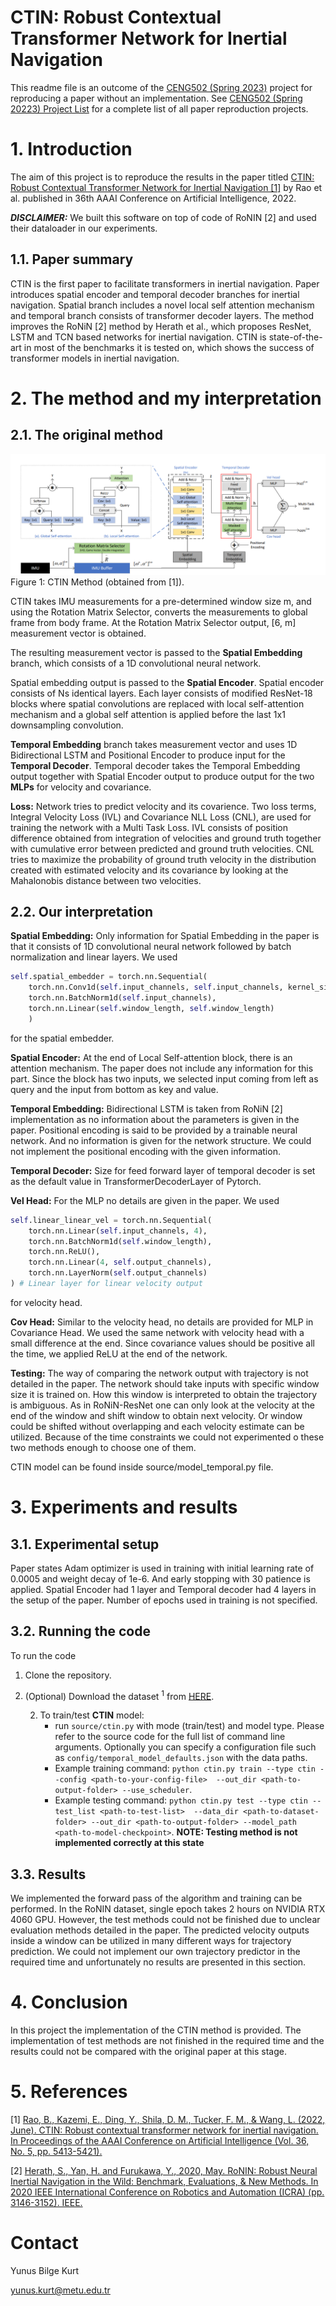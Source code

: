 # CTIN: Robust Contextual Transformer Network for Inertial Navigation

This readme file is an outcome of the [CENG502 (Spring 2023)](https://ceng.metu.edu.tr/~skalkan/ADL/) project for reproducing a paper without an implementation. See [CENG502 (Spring 20223) Project List](https://github.com/CENG502-Projects/CENG502-Spring2023) for a complete list of all paper reproduction projects.

# 1. Introduction

The aim of this project is to reproduce the results in the paper titled  [CTIN: Robust Contextual Transformer Network for Inertial Navigation [1]](https://arxiv.org/abs/2112.02143) by Rao et al. published in 36th AAAI Conference on Artificial Intelligence, 2022.

***DISCLAIMER:*** We built this software on top of code of RoNIN [2] and used their dataloader in our experiments.

## 1.1. Paper summary

CTIN is the first paper to facilitate transformers in inertial navigation. Paper introduces spatial encoder and temporal decoder branches for inertial navigation. Spatial branch includes a novel local self attention mechanism and temporal branch consists of transformer decoder layers. The method improves the RoNiN [2] method by Herath et al., which proposes ResNet, LSTM and TCN based networks for inertial navigation. CTIN is state-of-the-art in most of the benchmarks it is tested on, which shows the success of transformer models in inertial navigation.

# 2. The method and my interpretation

## 2.1. The original method

![CTIN Method](figure/method.png)
Figure 1: CTIN Method (obtained from [1]).


CTIN takes IMU measurements for a pre-determined window size m, and using the Rotation Matrix Selector, converts the measurements to global frame from body frame. At the Rotation Matrix Selector output, [6, m] measurement vector is obtained. 

The resulting measurement vector is passed to the **Spatial Embedding** branch, which consists of a 1D convolutional neural network.

Spatial embedding output is passed to the **Spatial Encoder**. Spatial encoder consists of Ns identical layers. Each layer consists of modified ResNet-18 blocks where spatial convolutions are replaced with local self-attention mechanism and a global self attention is applied before the last 1x1 downsampling convolution.

**Temporal Embedding** branch takes measurement vector and uses 1D Bidirectional LSTM and Positional Encoder to produce input for the **Temporal Decoder**. Temporal decoder takes the Temporal Embedding output together with Spatial Encoder output to produce output for the two **MLPs** for velocity and covariance.

**Loss:** Network tries to predict velocity and its covarience. Two loss terms, Integral Velocity Loss (IVL) and Covariance NLL Loss (CNL), are used for training the network with a Multi Task Loss. IVL consists of position difference obtained from integration of velocities and ground truth together with cumulative error between predicted and ground truth velocities. CNL tries to maximize the probability of ground truth velocity in the distribution created with estimated velocity and its covariance by looking at the Mahalonobis distance between two velocities.



## 2.2. Our interpretation 


**Spatial Embedding:** Only information for Spatial Embedding in the paper is that it consists of 1D convolutional neural network followed by batch normalization and linear layers. We used 

```python
self.spatial_embedder = torch.nn.Sequential(
    torch.nn.Conv1d(self.input_channels, self.input_channels, kernel_size=3, stride=1, padding=1),
    torch.nn.BatchNorm1d(self.input_channels),
    torch.nn.Linear(self.window_length, self.window_length)
    ) 
```

for the spatial embedder.

**Spatial Encoder:** At the end of Local Self-attention block, there is an attention mechanism. The paper does not include any information for this part. Since the block has two inputs, we selected input coming from left as query and the input from bottom as key and value.

**Temporal Embedding:** Bidirectional LSTM is taken from RoNiN [2] implementation as no information about the parameters is given in the paper. Positional encoding is said to be provided by a trainable neural network. And no information is given for the network structure. We could not implement the positional encoding with the given information.


**Temporal Decoder:** Size for feed forward layer of temporal decoder is set as the default value in TransformerDecoderLayer of Pytorch.

**Vel Head:** For the MLP no details are given in the paper. We used

```python
self.linear_linear_vel = torch.nn.Sequential(
    torch.nn.Linear(self.input_channels, 4),
    torch.nn.BatchNorm1d(self.window_length),
    torch.nn.ReLU(),
    torch.nn.Linear(4, self.output_channels),
    torch.nn.LayerNorm(self.output_channels)
) # Linear layer for linear velocity output 

```
for velocity head.

**Cov Head:** Similar to the velocity head, no details are provided for MLP in Covariance Head. We used the same network with velocity head with a small difference at the end. Since covariance values should be positive all the time, we applied ReLU at the end of the network.

**Testing:** The way of comparing the network output with trajectory is not detailed in the paper. The network should take inputs with specific window size it is trained on. How this window is interpreted to obtain the trajectory is ambiguous. As in RoNiN-ResNet one can only look at the velocity at the end of the window and shift window to obtain next velocity. Or window could be shifted without overlapping and each velocity estimate can be utilized. Because of the time constraints we could not experimented o these two methods enough to choose one of them. 


CTIN model can be found inside source/model_temporal.py file.

# 3. Experiments and results

## 3.1. Experimental setup


Paper states Adam optimizer is used in training with initial learning rate of 0.0005 and weight decay of 1e-6. And early stopping with 30 patience is applied. Spatial Encoder had 1 layer and Temporal decoder had 4 layers in the setup of the paper. Number of epochs used in training is not specified.

## 3.2. Running the code


To run the code
1. Clone the repository.
2. (Optional) Download the dataset <sup>1</sup> from [HERE](https://doi.org/10.20383/102.0543). 

    2. To train/test **CTIN** model:
        * run ```source/ctin.py``` with mode (train/test) and model type. Please refer to the source code for the 
        full list of command line arguments. Optionally you can specify a configuration file such as ```config/temporal_model_defaults.json``` with the data
         paths.
        * Example training command: ```python ctin.py train --type ctin --config <path-to-your-config-file> 
        --out_dir <path-to-output-folder> --use_scheduler```.
        * Example testing command: ```python ctin.py test --type ctin --test_list <path-to-test-list> 
        --data_dir <path-to-dataset-folder> --out_dir <path-to-output-folder> --model_path <path-to-model-checkpoint>```. **NOTE: Testing method is not implemented correctly at this state**

## 3.3. Results


We implemented the forward pass of the algorithm and training can be performed. In the RoNIN dataset, single epoch takes 2 hours on NVIDIA RTX 4060 GPU. However, the test methods could not be finished due to unclear evaluation methods detailed in the paper. The predicted velocity outputs inside a window can be utilized in many different ways for trajectory prediction. We could not implement our own trajectory predictor in the required time and unfortunately no results are presented in this section.

# 4. Conclusion


In this project the implementation of the CTIN method is provided. The implementation of test methods are not finished in the required time and the results could not be compared with the original paper at this stage.

# 5. References

[1] [Rao, B., Kazemi, E., Ding, Y., Shila, D. M., Tucker, F. M., & Wang, L. (2022, June). CTIN: Robust contextual transformer network for inertial navigation. In Proceedings of the AAAI Conference on Artificial Intelligence (Vol. 36, No. 5, pp. 5413-5421).](https://ojs.aaai.org/index.php/AAAI/article/download/20479/20238)

[2] [Herath, S., Yan, H. and Furukawa, Y., 2020, May. RoNIN: Robust Neural Inertial Navigation in the Wild: Benchmark, Evaluations, & New Methods. In 2020 IEEE International Conference on Robotics and Automation (ICRA) (pp. 3146-3152). IEEE.](https://ieeexplore.ieee.org/abstract/document/9196860)



# Contact

Yunus Bilge Kurt

yunus.kurt@metu.edu.tr
